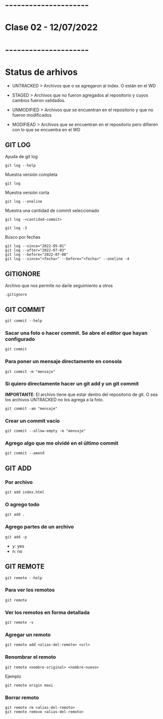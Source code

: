 # ---------------------
# Clase 02 - 12/07/2022
# ---------------------


# Status de arhivos

* UNTRACKED > Archivos que o se agregaron al index. O están en el WD

* STAGED > Archivos que  no fueron agregados al repositorio y cuyos cambios fueron validados.

* UNMODIFIED > Archivos que se encuentran en el repositorio y que no fueron modificados

* MODIFIEAD > Archivos que se encuentran en el repositorio pero difieren con lo que se encuentra en el WD


## GIT LOG

Ayuda de git log

    git log --help

Muestra versión completa

    git log

Muestra versión corta

    git log --oneline

Muestra una cantidad de commit seleccionado

    git log -<cantidad-commit>

    git log -3

Busco por fechas

    git log --since="2022-05-01"
    git log --after="2022-07-03"
    git log --before="2022-07-08"
    git log --since="<fecha>" --before="<fecha>" --oneline -4

## GITIGNORE

Archivo que nos permite no darle seguimiento a otros

    .gitignore

## GIT COMMIT

    git commit --help

### Sacar una foto o hacer commit. Se abre el editor que hayan configurado

    git commit

### Para poner un mensaje directamente en consola

    git commit -m "mensaje"

### Si quiero directamente hacer un git add y un git commit 

**IMPORTANTE**: El archivo tiene que estar dentro del repositorio de git. O sea los archivos UNTRACKED no los agrega a la foto.

    git commit -am "mensaje"

### Crear un commit vacío

    git commit --allow-empty -m "mensaje"

### Agrego algo que me olvidé en el último commit

    git commit --amend

## GIT ADD

### Por archivo
    
    git add index.html

### O agrego todo

    git add . 


### Agrego partes de un archivo

    git add -p

* y: yes
* n: no

## GIT REMOTE

    git remote --help

### Para ver los remotos

    git remote

### Ver los remotos en forma detallada

    git remote -v

### Agregar un remoto

    git remote add <alias-del-remoto> <url>

### Renombrar el remoto

    git remote <nombre-original> <nombre-nuevo>
    
Ejemplo 

    git remote origin maxi

### Borrar remoto

    git remote rm <alias-del-remoto>
    git remote remove <alias-del-remoto>